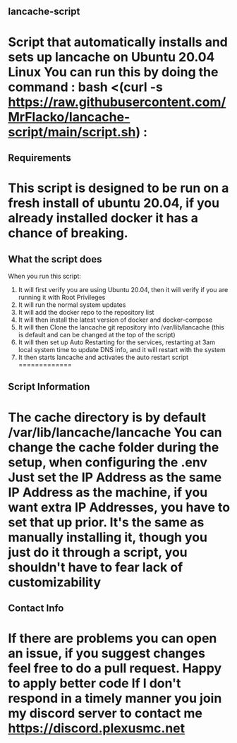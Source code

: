 ## lancache-script ##
Script that automatically installs and sets up lancache on Ubuntu 20.04 Linux
You can run this by doing the command : bash <(curl -s https://raw.githubusercontent.com/MrFlacko/lancache-script/main/script.sh) :
=============

## Requirements ##
This script is designed to be run on a fresh install of ubuntu 20.04, if you already installed docker it has a chance of breaking.
=============

## What the script does ##
When you run this script:
1. It will first verify you are using Ubuntu 20.04, then it will verify if you are running it with Root Privileges
2. It will run the normal system updates
3. It will add the docker repo to the repository list
4. It will then install the latest version of docker and docker-compose
5. It will then Clone the lancache git repository into /var/lib/lancache (this is default and can be changed at the top of the script)
6. It will then set up Auto Restarting for the services, restarting at 3am local system time to update DNS info, and it will restart with the system
7. It then starts lancache and activates the auto restart script
=============

## Script Information ##
The cache directory is by default /var/lib/lancache/lancache
You can change the cache folder during the setup, when configuring the .env
Just set the IP Address as the same IP Address as the machine, if you want extra IP Addresses, you have to set that up prior.
It's the same as manually installing it, though you just do it through a script, you shouldn't have to fear lack of customizability
=============

## Contact Info ##
If there are problems you can open an issue, if you suggest changes feel free to do a pull request. Happy to apply better code
If I don't respond in a timely manner you join my discord server to contact me
https://discord.plexusmc.net
=============
